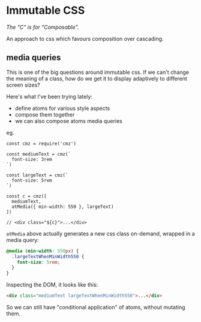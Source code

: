 # Immutable CSS

_The "C" is for "Composable"._

An approach to css which favours composition over cascading.

## media queries

This is one of the big questions around immutable css. If we can't change the meaning of a class, how do we get it to display adaptively to different screen sizes?

Here's what I've been trying lately:

- define atoms for various style aspects
- compose them together
- we can also compose atoms media queries

eg.

```jsB
const cmz = require('cmz')

const mediumText = cmz(`
  font-size: 3rem
`)

const largeText = cmz(`
  font-size: 5rem
`)

const c = cmz([
  mediumText,
  atMedia({ min-width: 550 }, largeText)
])

// <div class="${c}">...</div>
```

`atMedia` above actually generates a new css class on-demand, wrapped in a media query:

```css
@media (min-width: 550px) {
  .largeTextWhenMinWidth550 {
    font-size: 5rem;
  }
}
```

Inspecting the DOM, it looks like this:

```html
<div class="mediumText largeTextWhenMinWidth550">...</div>
```

So we can still have "conditional application" of atoms, without mutating them.
